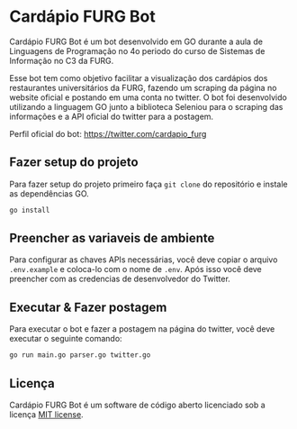 # Cardápio FURG Bot

Cardápio FURG Bot é um bot desenvolvido em GO durante a aula de Linguagens de Programação no 4o periodo do curso de Sistemas de Informação no C3 da FURG.

Esse bot tem como objetivo facilitar a visualização dos cardápios dos restaurantes universitários da FURG, fazendo um scraping da página no website oficial e postando em uma conta no twitter.
O bot foi desenvolvido utilizando a linguagem GO junto a biblioteca Seleniou para o scraping das informações e a API oficial do twitter para a postagem.

Perfil oficial do bot: https://twitter.com/cardapio_furg

## Fazer setup do projeto

Para fazer setup do projeto primeiro faça `git clone` do repositório e instale as dependências GO.

```sh
go install
```

## Preencher as variaveis de ambiente

Para configurar as chaves APIs necessárias, você deve copiar o arquivo `.env.example` e coloca-lo com o nome de `.env`. Após isso você deve preencher com as credencias de desenvolvedor do Twitter.

## Executar & Fazer postagem

Para executar o bot e fazer a postagem na página do twitter, você deve executar o seguinte comando:

```sh
go run main.go parser.go twitter.go
``` 

## Licença

Cardápio FURG Bot é um software de código aberto licenciado sob a licença [MIT license](LICENSE).
